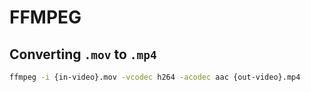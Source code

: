 # FFMPEG

## Converting `.mov` to `.mp4`

```sh
ffmpeg -i {in-video}.mov -vcodec h264 -acodec aac {out-video}.mp4
```
